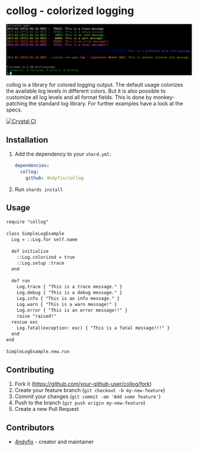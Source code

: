 
# collog - colorized logging

![](collog.png)

collog is a library for colored logging output.
The default usage colorizes the available log levels in different colors.
But it is also possible to customize all log levels and all format fields.
This is done by monkey-patching the standard log library. 
For further examples have a look at the specs.

[![Crystal CI](https://github.com/4ndyfix/collog/actions/workflows/crystal.yml/badge.svg)](https://github.com/4ndyfix/collog/actions/workflows/crystal.yml)

## Installation

1. Add the dependency to your `shard.yml`:

   ```yaml
   dependencies:
     collog:
       github: 4ndyfix/collog
   ```

2. Run `shards install`

## Usage

```crystal
require "collog"

class SimpleLogExample
  Log = ::Log.for self.name

  def initialize
    ::Log.colorized = true
    ::Log.setup :trace
  end

  def run
    Log.trace { "This is a trace message." }
    Log.debug { "This is a debug message." }
    Log.info { "This is an info message." }
    Log.warn { "This is a warn message!" }
    Log.error { "This is an error message!!" }
    raise "raised!"
  rescue exc
    Log.fatal(exception: exc) { "This is a fatal message!!!" }
  end
end

SimpleLogExample.new.run
```

## Contributing

1. Fork it (<https://github.com/your-github-user/collog/fork>)
2. Create your feature branch (`git checkout -b my-new-feature`)
3. Commit your changes (`git commit -am 'Add some feature'`)
4. Push to the branch (`git push origin my-new-feature`)
5. Create a new Pull Request

## Contributors

- [4ndyfix](https://github.com/4ndyfix) - creator and maintainer
